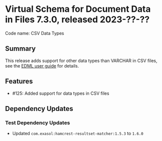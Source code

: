 # Virtual Schema for Document Data in Files 7.3.0, released 2023-??-??

Code name: CSV Data Types

## Summary

This release adds support for other data types than VARCHAR in CSV files, see the [EDML user guide](https://github.com/exasol/virtual-schema-common-document/blob/main/doc/user_guide/edml_user_guide.md#automatic-mapping-inference) for details.

## Features

* #125: Added support for data types in CSV files
## Dependency Updates

### Test Dependency Updates

* Updated `com.exasol:hamcrest-resultset-matcher:1.5.3` to `1.6.0`
